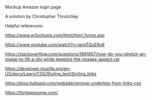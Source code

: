 Mockup Amazon login page

A solution by Christopher Thrutchley

Helpful references:

https://www.w3schools.com/html/html_forms.asp

https://www.youtube.com/watch?v=lacpTQuE9u8

https://stackoverflow.com/questions/1891857/how-do-you-stretch-an-image-to-fill-a-div-while-keeping-the-images-aspect-rat

https://developer.mozilla.org/en-US/docs/Learn/CSS/Styling_text/Styling_links

https://blog.hubspot.com/website/remove-underline-from-links-css

https://fontawesome.com/